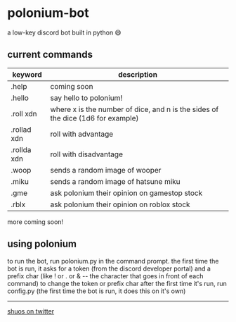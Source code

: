 # polonium-bot
a low-key discord bot built in python :smile:

## current commands
keyword | description
--------|---------
.help | coming soon
.hello | say hello to polonium!
.roll xdn | where x is the number of dice, and n is the sides of the dice (1d6 for example)
.rollad xdn | roll with advantage
.rollda xdn | roll with disadvantage
.woop | sends a random image of wooper
.miku | sends a random image of hatsune miku
.gme | ask polonium their opinion on gamestop stock
.rblx | ask polonium their opinion on roblox stock

more coming soon!

## using polonium
to run the bot, run polonium.py in the command prompt. the first time the bot is run, it asks for a token (from the discord developer portal) and a prefix char (like ! or . or & -- the character that goes in front of each command)
to change the token or prefix char after the first time it's run, run config.py (the first time the bot is run, it does this on it's own)
***
[shuos on twitter](https://twitter.com/shuos_)
